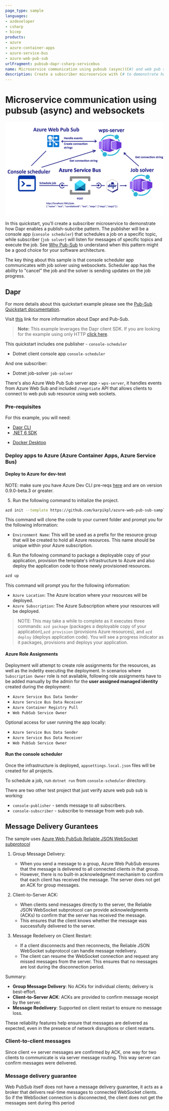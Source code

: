 ```yaml
---
page_type: sample
languages:
- azdeveloper
- csharp
- bicep
products:
- azure
- azure-container-apps
- azure-service-bus
- azure-web-pub-sub
urlFragment: pubsub-dapr-csharp-servicebus
name: Microservice communication using pubsub (async)(C#) and web pub sub (websockets)
description: Create a subscriber microservice with C# to demonstrate how Dapr enables a subcribe pattern. Console app will publish a message on service bus topic, subscriber microservice will pick it up and execute the job. Both services talk to each other using websockets via azure web pub sub service.
---
```

<!-- YAML front-matter schema: https://review.learn.microsoft.com/en-us/help/contribute/samples/process/onboarding?branch=main#supported-metadata-fields-for-readmemd -->

# Microservice communication using pubsub (async) and websockets

![](images/pubsub-diagram.png)

In this quickstart, you'll create a subscriber microservice to demonstrate how Dapr enables a publish-subcribe pattern. The publisher will be a console app (`console scheduler`) that schedules a job on a specific topic, while subscriber (`job solver`) will listen for messages of specific topics and execute the job. See [Why Pub-Sub](#why-pub-sub) to understand when this pattern might be a good choice for your software architecture.

The key thing about this sample is that console scheduler app communicates with job solver using websockets. Scheduler app has the ability to "cancel" the job and the solver is sending updates on the job progress.

## Dapr

For more details about this quickstart example please see the [Pub-Sub Quickstart documentation](https://docs.dapr.io/getting-started/quickstarts/pubsub-quickstart/).

Visit [this](https://docs.dapr.io/developing-applications/building-blocks/pubsub/) link for more information about Dapr and Pub-Sub.

> **Note:** This example leverages the Dapr client SDK.  If you are looking for the example using only HTTP [click here](../http).

This quickstart includes one publisher - `console-scheduler`

- Dotnet client console app `console-scheduler` 

And one subscriber: 
 
- Dotnet job-solver `job-solver`

There's also Azure Web Pub Sub server app - `wps-server`, it handles events from Azure Web Sub and included `/negotiate` API that allows clients to connect to web pub sub resource using web sockets.

### Pre-requisites

For this example, you will need:

- [Dapr CLI](https://docs.dapr.io/getting-started)
- [.NET 6 SDK](https://dotnet.microsoft.com/download)
<!-- IGNORE_LINKS -->
- [Docker Desktop](https://www.docker.com/products/docker-desktop)
<!-- END_IGNORE -->

### Deploy apps to Azure (Azure Container Apps, Azure Service Bus)

#### Deploy to Azure for dev-test

NOTE: make sure you have Azure Dev CLI pre-reqs [here](https://learn.microsoft.com/en-us/azure/developer/azure-developer-cli/install-azd?tabs=winget-windows%2Cbrew-mac%2Cscript-linux&pivots=os-windows) and are on version 0.9.0-beta.3 or greater.

5. Run the following command to initialize the project. 

```bash
azd init --template https://github.com/karpikpl/azure-web-pub-sub-sample
``` 

This command will clone the code to your current folder and prompt you for the following information:

- `Environment Name`: This will be used as a prefix for the resource group that will be created to hold all Azure resources. This name should be unique within your Azure subscription.

6. Run the following command to package a deployable copy of your application, provision the template's infrastructure to Azure and also deploy the application code to those newly provisioned resources.

```bash
azd up
```

This command will prompt you for the following information:
- `Azure Location`: The Azure location where your resources will be deployed.
- `Azure Subscription`: The Azure Subscription where your resources will be deployed.

> NOTE: This may take a while to complete as it executes three commands: `azd package` (packages a deployable copy of your application),`azd provision` (provisions Azure resources), and `azd deploy` (deploys application code). You will see a progress indicator as it packages, provisions and deploys your application.

#### Azure Role Assignments

Deployment will attempt to create role assignments for the resources, as well as the indetity executing the deployment. In scenarios where `Subscription Owner` role is not available, following role assignments have to be added manually by the admin for the **user assigned managed identity** created during the deployment:

* `Azure Service Bus Data Sender`
* `Azure Service Bus Data Receiver`
* `Azure Container Registry Pull`
* `Web PubSub Service Owner`

Optional access for user running the app locally:
* `Azure Service Bus Data Sender`
* `Azure Service Bus Data Receiver`
* `Web PubSub Service Owner`


#### Run the console scheduler

Once the infrastructure is deployed, `appsettings.local.json` files will be created for all projects.

To schedule a job, run `dotnet run` from `console-scheduler` directory.

There are two other test project that just verify azure web pub sub is working:
- `console-publisher` - sends message to all subscribers.
- `console-subscriber` - subscribe to message from web pub sub.

## Message Delivery Gurantees

The sample uses [Azure Web PubSub Reliable JSON WebSocket subprotocol](https://learn.microsoft.com/en-us/azure/azure-web-pubsub/reference-json-reliable-webpubsub-subprotocol)


1. Group Message Delivery:
    * When you send a message to a group, Azure Web PubSub ensures that the message is delivered to all connected clients in that group.
    * However, there is no built-in acknowledgment mechanism to confirm that each client has received the message. The server does not get an ACK for group messages.

2. Client-to-Server ACK:

    * When clients send messages directly to the server, the Reliable JSON WebSocket subprotocol can provide acknowledgments (ACKs) to confirm that the server has received the message.
    * This ensures that the client knows whether the message was successfully delivered to the server.

3. Message Redelivery on Client Restart:

    * If a client disconnects and then reconnects, the Reliable JSON WebSocket subprotocol can handle message redelivery.
    * The client can resume the WebSocket connection and request any missed messages from the server. This ensures that no messages are lost during the disconnection period.

Summary:

* **Group Message Delivery**: No ACKs for individual clients; delivery is best-effort.
* **Client-to-Server ACK**: ACKs are provided to confirm message receipt by the server.
* **Message Redelivery**: Supported on client restart to ensure no message loss.

These reliability features help ensure that messages are delivered as expected, even in the presence of network disruptions or client restarts.

### Client-to-client messages

Since client <-> server messages are confirmed by ACK, one way for two clients to communicate is via server message routing. This way server can confirm messages were delivered.

### Message delivery guarantee

Web PubSub itself does not have a message delivery guarantee, it acts as a broker that delivers real-time messages to connected WebSocket clients. So if the WebSocket connection is disconnected, the client does not get the messages sent during this period